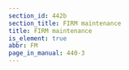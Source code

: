 ```yaml
---
section_id: 442b
section_title: FIRM maintenance
title: FIRM maintenance
is_element: true
abbr: FM
page_in_manual: 440-3
---
```

